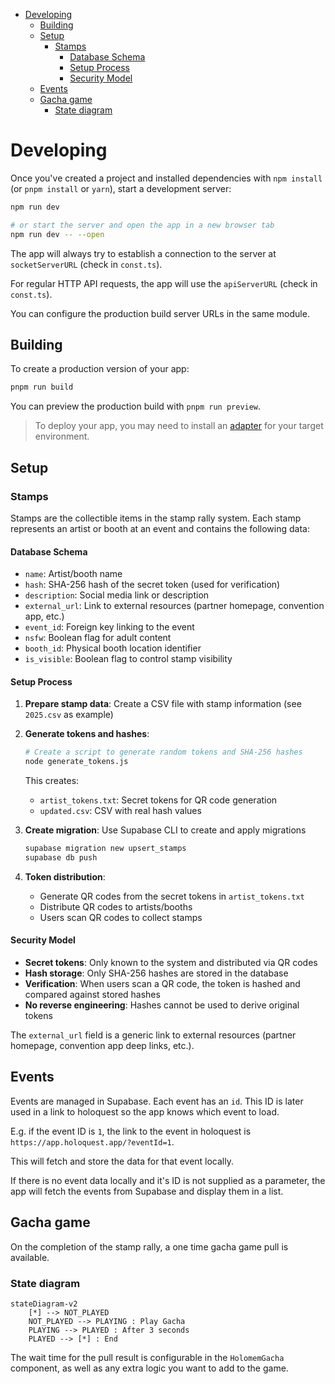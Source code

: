 - [Developing](#developing)
  - [Building](#building)
  - [Setup](#setup)
    - [Stamps](#stamps)
      - [Database Schema](#database-schema)
      - [Setup Process](#setup-process)
      - [Security Model](#security-model)
  - [Events](#events)
  - [Gacha game](#gacha-game)
    - [State diagram](#state-diagram)

# Developing

Once you've created a project and installed dependencies with `npm install` (or `pnpm install` or `yarn`), start a development server:

```bash
npm run dev

# or start the server and open the app in a new browser tab
npm run dev -- --open
```

The app will always try to establish a connection to the server at `socketServerURL` (check in `const.ts`).

For regular HTTP API requests, the app will use the `apiServerURL` (check in `const.ts`).

You can configure the production build server URLs in the same module.

## Building

To create a production version of your app:

```bash
pnpm run build
```

You can preview the production build with `pnpm run preview`.

> To deploy your app, you may need to install an [adapter](https://kit.svelte.dev/docs/adapters) for your target environment.

## Setup

### Stamps

Stamps are the collectible items in the stamp rally system. Each stamp represents an artist or booth at an event and contains the following data:

#### Database Schema

- `name`: Artist/booth name
- `hash`: SHA-256 hash of the secret token (used for verification)
- `description`: Social media link or description
- `external_url`: Link to external resources (partner homepage, convention app, etc.)
- `event_id`: Foreign key linking to the event
- `nsfw`: Boolean flag for adult content
- `booth_id`: Physical booth location identifier
- `is_visible`: Boolean flag to control stamp visibility

#### Setup Process

1. **Prepare stamp data**: Create a CSV file with stamp information (see `2025.csv` as example)

2. **Generate tokens and hashes**: 
   ```bash
   # Create a script to generate random tokens and SHA-256 hashes
   node generate_tokens.js
   ```
   This creates:
   - `artist_tokens.txt`: Secret tokens for QR code generation
   - `updated.csv`: CSV with real hash values

3. **Create migration**: Use Supabase CLI to create and apply migrations
   ```bash
   supabase migration new upsert_stamps
   supabase db push
   ```

4. **Token distribution**: 
   - Generate QR codes from the secret tokens in `artist_tokens.txt`
   - Distribute QR codes to artists/booths
   - Users scan QR codes to collect stamps

#### Security Model

- **Secret tokens**: Only known to the system and distributed via QR codes
- **Hash storage**: Only SHA-256 hashes are stored in the database
- **Verification**: When users scan a QR code, the token is hashed and compared against stored hashes
- **No reverse engineering**: Hashes cannot be used to derive original tokens

The `external_url` field is a generic link to external resources (partner homepage, convention app deep links, etc.).

## Events

Events are managed in Supabase. Each event has an `id`. This ID is later used in a link to holoquest so the app knows which event to load.

E.g. if the event ID is `1`, the link to the event in holoquest is `https://app.holoquest.app/?eventId=1`.

This will fetch and store the data for that event locally.

If there is no event data locally and it's ID is not supplied as a parameter, the app will fetch the events from Supabase and display them in a list.

## Gacha game

On the completion of the stamp rally, a one time gacha game pull is available.

### State diagram

```mermaid
stateDiagram-v2
    [*] --> NOT_PLAYED
    NOT_PLAYED --> PLAYING : Play Gacha
    PLAYING --> PLAYED : After 3 seconds
    PLAYED --> [*] : End
```

The wait time for the pull result is configurable in the `HolomemGacha` component, as well as any extra logic you want to add to the game.
